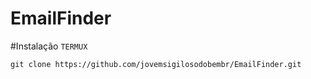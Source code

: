 # EmailFinder

#Instalação ```TERMUX```


```
git clone https://github.com/jovemsigilosodobembr/EmailFinder.git
```
